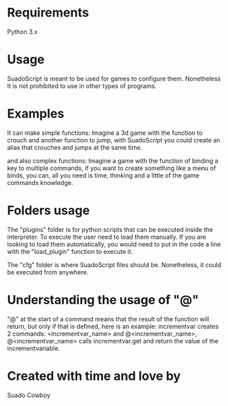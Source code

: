 # Requirements
Python 3.x

# Usage
SuadoScript is meant to be used for games to configure them. Nonetheless
It is not prohibited to use in other types of programs.

# Examples
It can make simple functions: Imagine a 3d game with the function to crouch
and another function to jump, with SuadoScript you could create an alias that crouches and jumps
at the same time.

and also complex functions: Imagine a game with the function of binding a key to multiple commands,
if you want to create something like a menu of binds, you can, all you need is time, thinking and
a little of the game commands knowledge.

# Folders usage
The "plugins" folder is for python scripts that can be executed inside
the interpreter. To execute the user need to load them manually. If you
are looking to load them automatically, you would need to put in the code
a line with the "load_plugin" function to execute it.

The "cfg" folder is where SuadoScript files should be. Nonetheless, it could
be executed from anywhere.

# Understanding the usage of "@"
"@" at the start of a command means that the result of the function will
return, but only if that is defined, here is an example: incrementvar
creates 2 commands: <incrementvar_name> and @<incrementvar_name>,
@<incrementvar_name> calls incrementvar.get and return the value of the
incrementvariable.

# Created with time and love by
Suado Cowboy
